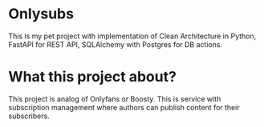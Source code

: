 # Onlysubs

This is my pet project with implementation of Clean Architecture in Python, FastAPI for REST API, SQLAlchemy with Postgres for DB actions. 

# What this project about?

This project is analog of Onlyfans or Boosty. This is service with subscription management where authors can publish content for their subscribers.

